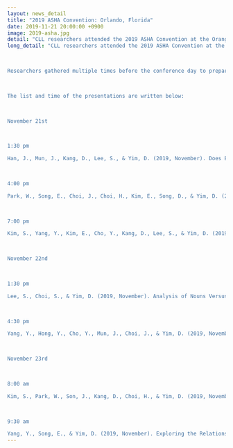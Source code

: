```yaml
---
layout: news_detail
title: "2019 ASHA Convention: Orlando, Florida"
date: 2019-11-21 20:00:00 +0900
image: 2019-asha.jpg
detail: "CLL researchers attended the 2019 ASHA Convention at the Orange County Convention Center in Orlando, Florida. The convention was held during November 21-23, 2019. Five poster presentations and two oral presentations were asked to be presented."
long_detail: "CLL researchers attended the 2019 ASHA Convention at the Orange County Convention Center in Orlando, Florida. The convention was held during November 21-23, 2019. Five poster presentations and two oral presentations were asked to be presented.

​

Researchers gathered multiple times before the conference day to prepare and practice presentations. 

​

The list and time of the presentations are written below:

​

November 21st

 

1:30 pm

Han, J., Mun, J., Kang, D., Lee, S., & Yim, D. (2019, November). Does Better Working Memory Lead To Better Language Outcome? Approach from A Longitudinal Study. Poster presentation. The annual ASHA convention. Orlando, USA. November 2019.​

​

4:00 pm

Park, W., Song, E., Choi, J., Choi, H., Kim, E., Song, D., & Yim, D. (2019, November). Visual World Paradigm in Picture Book Reading: Focus on The Preschooler’s Processing Capacity and Processing Speed. Oral presentation. The annual ASHA convention. Orlando, USA. November 2019.

​

7:00 pm

Kim, S., Yang, Y., Kim, E., Cho, Y., Kang, D., Lee, S., & Yim, D. (2019, November). Parents' Language Use and Bilingual Children's Language Proficiency Assessed by Parents. Poster presentation. The annual ASHA convention. Orlando, USA. November 2019.

​

November 22nd

​

1:30 pm

Lee, S., Choi, S., & Yim, D. (2019, November). Analysis of Nouns Versus Verbs Proportion in Korean Caregivers Speech During Play & Reading Activities. Poster presentation. The annual ASHA convention. Orlando, USA. November 2019.

​

4:30 pm

Yang, Y., Hong, Y., Cho, Y., Mun, J., Choi, J., & Yim, D. (2019, November). The Implementation of Inherent Strategies on Children with Language Impairment: SNARC Effect And Chunking Effect. Poster presentation. The annual ASHA convention. Orlando, USA. November 2019.

​

November 23rd 

 

8:00 am

Kim, S., Park, W., Son, J., Kang, D., Choi, H., & Yim, D. (2019, November). Crosslinguistic Approach for Finding Differences Between Korean And English Phonological Awareness. Oral presentation. The annual ASHA convention. Orlando, USA. November 2019.

​

9:30 am

Yang, Y., Song, E., & Yim, D. (2019, November). Exploring the Relationships Among the False-Belief Understanding, Executive Function, And Language Ability in Preschool-Aged Children. Poster presentation. The annual ASHA convention. Orlando, USA. November 2019.​"
---
```


